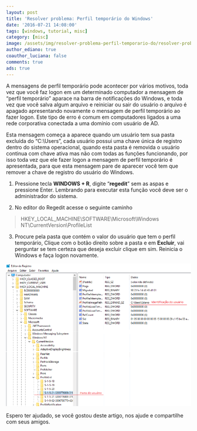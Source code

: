 ```yaml
---
layout: post
title: 'Resolver problema: Perfil temporário do Windows'
date: '2016-07-21 14:08:00'
tags: [windows, tutorial, misc]
category: [misc]
image: /assets/img/resolver-problema-perfil-temporario-do/resolver-problema-perfil-temporario-do.jpg
author_ediano: true
coauthor_luciana: false
comments: true
ads: true
---
```


A mensagens de perfil temporário pode acontecer por vários motivos, toda vez que você faz logon em um determinado computador a mensagem de “perfil temporário” aparace na barra de notificações do Windows, e toda vez que você salva algum arquivo e reiniciar ou sair do usuário o arquivo é apagado apresentando novamente o mensagem de perfil temporário ao fazer logon. Este tipo de erro é comum em computadores ligados a uma rede corporativa conectada a uma domínio com usuário de AD.

Esta mensagem começa a aparece quando um usuário tem sua pasta excluída do “C:\Users”, cada usuário possui uma chave única de registro dentro do sistema operacional, quando esta pasta é removida o usuário continua com chave ativa mas não com todas as funções funcionando, por isso toda vez que ele fazer logon a mensagem de perfil temporário é apresentada, para que esta mensagem pare de aparecer você tem que remover a chave de registro do usuário do Windows.

1. Pressione tecla **WINDOWS + R**, digite “**regedit**” sem as aspas e pressione Enter. Lembrando para executar esta função você deve ser o administrador do sistema.

2. No editor do Regedit acesse o seguinte caminho

> HKEY_LOCAL_MACHINE\SOFTWARE\Microsoft\Windows NT\CurrentVersion\ProfileList

3. Procure pela pasta que contém o valor do usuário que tem o perfil temporário, Clique com o botão direito sobre a pasta e em **Excluir**, vai perguntar se tem certeza que deseja excluir clique em sim. Reinicia o Windows e faça logon novamente.

![Registro do Windows](/assets/img/resolver-problema-perfil-temporario-do/regedit-windows.png)

Espero ter ajudado, se você gostou deste artigo, nos ajude e compartilhe com seus amigos.